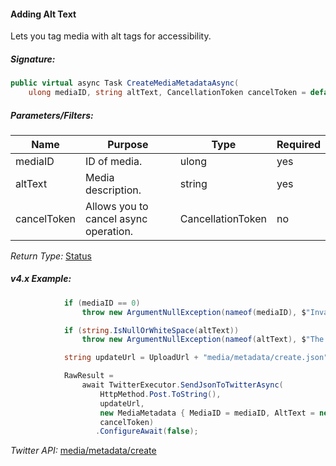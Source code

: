#### Adding Alt Text

Lets you tag media with alt tags for accessibility.

##### Signature:

```c#
public virtual async Task CreateMediaMetadataAsync(
    ulong mediaID, string altText, CancellationToken cancelToken = default(CancellationToken));
```

##### Parameters/Filters:

| Name | Purpose | Type | Required |
|------|---------|------|----------|
| mediaID | ID of media. | ulong | yes |
| altText | Media description. | string | yes |
| cancelToken | Allows you to cancel async operation. | CancellationToken | no |

*Return Type:* [Status](../LINQ-to-Twitter-Entities/Status-Entity.md)

##### v4.x Example:

```c#
            if (mediaID == 0)
                throw new ArgumentNullException(nameof(mediaID), $"Invalid {nameof(mediaID)} parameter: {mediaID}");

            if (string.IsNullOrWhiteSpace(altText))
                throw new ArgumentNullException(nameof(altText), $"The {nameof(altText)} parameter is empty or null and must have a value.");

            string updateUrl = UploadUrl + "media/metadata/create.json";

            RawResult =
                await TwitterExecutor.SendJsonToTwitterAsync(
                    HttpMethod.Post.ToString(),
                    updateUrl,
                    new MediaMetadata { MediaID = mediaID, AltText = new AltText { Text = altText } },
                    cancelToken)
                   .ConfigureAwait(false);
```

*Twitter API:* [media/metadata/create](https://developer.twitter.com/en/docs/media/upload-media/api-reference/post-media-metadata-create)
